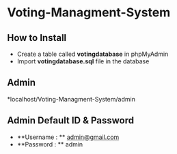 # Voting-Managment-System

## How to Install

* Create a table called **votingdatabase** in phpMyAdmin
* Import **votingdatabase.sql** file in the database

## Admin
*localhost/Voting-Managment-System/admin

## Admin Default ID & Password
* **Username : ** admin@gmail.com
* **Password : ** admin